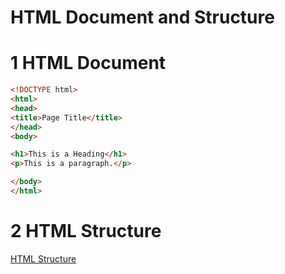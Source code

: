 # HTML Document and Structure

# 1 HTML Document

```html
<!DOCTYPE html>
<html>
<head>
<title>Page Title</title>
</head>
<body>

<h1>This is a Heading</h1>
<p>This is a paragraph.</p>

</body>
</html>
```

# 2 HTML Structure

[HTML Structure](../images/image.png)
